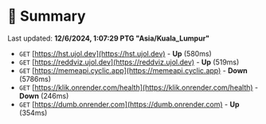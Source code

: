 # 📖 Summary
Last updated: **12/6/2024, 1:07:29 PTG "Asia/Kuala_Lumpur"**

- `GET` [https://hst.ujol.dev](https://hst.ujol.dev) - **Up** (580ms)
- `GET` [https://reddviz.ujol.dev](https://reddviz.ujol.dev) - **Up** (519ms)
- `GET` [https://memeapi.cyclic.app](https://memeapi.cyclic.app) - **Down** (5786ms)
- `GET` [https://klik.onrender.com/health](https://klik.onrender.com/health) - **Down** (246ms)
- `GET` [https://dumb.onrender.com](https://dumb.onrender.com) - **Up** (354ms)
